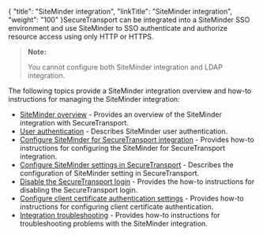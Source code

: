 {
    "title": "SiteMinder integration",
    "linkTitle": "SiteMinder integration",
    "weight": "100"
}SecureTransport can be integrated into a SiteMinder SSO environment and use SiteMinder to SSO authenticate and authorize resource access using only HTTP or HTTPS.

> **Note:**
>
> You cannot configure both SiteMinder integration and LDAP integration.

The following topics provide a SiteMinder integration overview and how-to instructions for managing the SiteMinder integration:

-   <a href="c_st_siteminderoverview" class="MCXref xref">SiteMinder overview</a> - Provides an overview of the SiteMinder integration with <span class="mc-variable axway_variables.Component_Short_Name variable">SecureTransport</span>.
-   <a href="c_st_siteminderuserauthentication" class="MCXref xref">User authentication</a> - Describes SiteMinder user authentication.
-   <a href="t_st_siteminderconfiguration" class="MCXref xref">Configure SiteMinder for SecureTransport integration</a> - Provides how-to instructions for configuring the SiteMinder for <span class="mc-variable axway_variables.Component_Short_Name variable">SecureTransport</span> integration.
-   <a href="t_st_sitemindersecuretransportconfiguration" class="MCXref xref">Configure SiteMinder settings in SecureTransport</a> - Describes the configuration of SiteMinder setting in <span class="mc-variable axway_variables.Component_Short_Name variable">SecureTransport</span>.
-   <a href="t_st_disablinglogin" class="MCXref xref">Disable the SecureTransport login</a> - Provides the how-to instructions for disabling the <span class="mc-variable axway_variables.Component_Short_Name variable">SecureTransport</span> login.
-   <a href="t_st_configureclientcertificateauthentication" class="MCXref xref">Configure client certificate authentication settings</a> - Provides how-to instructions for configuring client certificate authentication.
-   <a href="t_st_siteminderintegrationtroubleshooting" class="MCXref xref">Integration troubleshooting</a> - Provides how-to instructions for troubleshooting problems with the SiteMinder integration.
